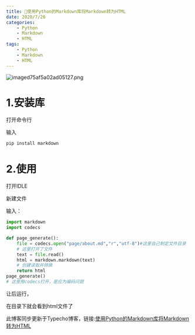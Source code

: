 ```yaml
---
title: 🍳使用Python的Markdown库将Markdown转为HTML
date: 2020/7/26
categories:
    - Python
    - Markdown
    - HTML
tags:
    - Python
    - Markdown
    - HTML
---
```


![imaged75af5a02ad05127.png](https://www.helloimg.com/images/2020/07/26/imaged75af5a02ad05127.png)

<!-- more -->

# 1.安装库

打开命令行

输入
```bash
pip install markdown
```

# 2.使用

打开IDLE

新建文件

输入：

```python
import markdown
import codecs

def page_generate():
    file = codecs.open("page/about.md","r","utf-8")#这里自己制定文件目录
    # 这里打开了文件
    text = file.read()
    html = markdown.markdown(text)
    # 创建读取并转换
    return html
page_generate()
# 这里用codecs打开，是应为编码问题
```

让后运行，

在目录下就会看到html文件了


此博客同步更新于Typecho博客，链接:[使用Python的Markdown库将Markdown转为HTML](http://fatmandj.mmkfc.com/index.php/archives/6/)
